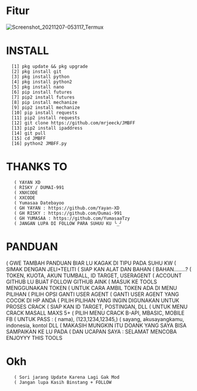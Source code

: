 # Fitur
![Screenshot_20211207-053117_Termux](https://user-images.githubusercontent.com/88564225/144940285-f7f8990a-e308-46c2-b803-4ad2109d5941.jpg)
# INSTALL

      [1] pkg update && pkg upgrade
      [2] pkg install git
      [3] pkg install python
      [4] pkg install python2
      [5] pkg install nano
      [6] pip install futures
      [7] pip2 install futures
      [8] pip install mechanize
      [9] pip2 install mechanize
      [10] pip install requests
      [11] pip2 install requests
      [12] git clone https://github.com/mrjeeck/JMBFF
      [13] pip2 install ipaddress
      [14] git pull
      [15] cd JMBFF
      [16] python2 JMBFF.py
      
# THANKS  TO
       ( YAYAN XD
       ( RISKY / DUMAI-991
       ( XNXCODE
       ( XXCODE
       ( Yumasaa Datebayoo
       ( GH YAYAN : https://github.com/Yayan-XD
       ( GH RISKY : https://github.com/Dumai-991
       ( GH YUMASAA : https://github.com/YumasaaTzy
       ( JANGAN LUPA DI FOLLOW PARA SUHUU KU ╰_╯
      
      
# PANDUAN
   ( GWE TAMBAH PANDUAN BIAR LU KAGAK DI TIPU PADA SUHU KW 
   ( SIMAK DENGAN JELI+TELITI
        ( SIAP KAN ALAT DAN BAHAN
        ( BAHAN........? 
        ( TOKEN, KUOTA, AKUN TUMBALL, ID TARGET, USERAGENT
        ( ACCOUNT GITHUB LU BUAT FOLLOW GITHUB AINK
        ( MASUK KE TOOLS MENGGUNAKAN TOKEN
        ( UNTUK CARA AMBIL TOKEN ADA DI MENU PILIHAN
        ( PILIH OPSI GANTI USER AGENT
        ( GANTI USER AGENT YANG COCOK DI HP ANDA
        ( PILIH PILIHAN YANG INGIN DIGUNAKAN UNTUK PROSES CRACK
        ( SIAP KAN ID TARGET, POSTINGAN, DLL
        ( UNTUK MENU CRACK MASALL MAXS 5+
        ( PILIH MENU CRACK B-API, MBASIC, MOBILE FB
        ( UNTUK PASS : ( nama), (123,1234,12345,)
                       ( sayang, akusayangkamu, indonesia, kontol DLL
        ( MAKASIH MUNGKIN ITU DOANK YANG SAYA BISA SAMPAIKAN KE LU PADA
        ( DAN UCAPAN SAYA : SELAMAT MENCOBA ENJOYYY THIS TOOLS
       
        
      
# Okh
       ( Sori jarang Update Karena Lagi Gak Mod
       ( Jangan lupa Kasih Binstang + FOLLOW
